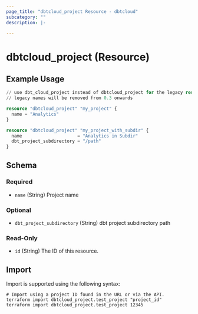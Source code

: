 ```yaml
---
page_title: "dbtcloud_project Resource - dbtcloud"
subcategory: ""
description: |-
  
---
```


# dbtcloud_project (Resource)




## Example Usage

```terraform
// use dbt_cloud_project instead of dbtcloud_project for the legacy resource names
// legacy names will be removed from 0.3 onwards

resource "dbtcloud_project" "my_project" {
  name = "Analytics"
}

resource "dbtcloud_project" "my_project_with_subdir" {
  name                     = "Analytics in Subdir"
  dbt_project_subdirectory = "/path"
}
```

<!-- schema generated by tfplugindocs -->
## Schema

### Required

- `name` (String) Project name

### Optional

- `dbt_project_subdirectory` (String) dbt project subdirectory path

### Read-Only

- `id` (String) The ID of this resource.

## Import

Import is supported using the following syntax:

```shell
# Import using a project ID found in the URL or via the API.
terraform import dbtcloud_project.test_project "project_id"
terraform import dbtcloud_project.test_project 12345
```
